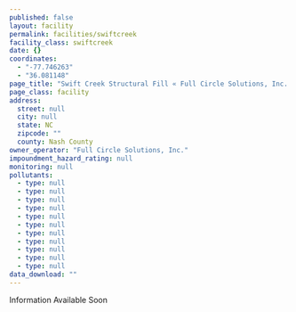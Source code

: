 ```yaml
---
published: false
layout: facility
permalink: facilities/swiftcreek
facility_class: swiftcreek
date: {}
coordinates: 
  - "-77.746263"
  - "36.081148"
page_title: "Swift Creek Structural Fill « Full Circle Solutions, Inc. « Facilities"
page_class: facility
address: 
  street: null
  city: null
  state: NC
  zipcode: ""
  county: Nash County
owner_operator: "Full Circle Solutions, Inc."
impoundment_hazard_rating: null
monitoring: null
pollutants: 
  - type: null
  - type: null
  - type: null
  - type: null
  - type: null
  - type: null
  - type: null
  - type: null
  - type: null
  - type: null
  - type: null
data_download: ""
---
```


Information Available Soon
